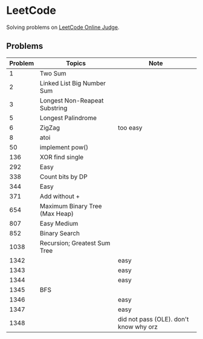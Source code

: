 # LeetCode
Solving problems on [LeetCode Online Judge](https://leetcode.com/problemset/all/).

## Problems
|Problem|Topics|Note|
|-|-|-|
|1|Two Sum||
|2|Linked List Big Number Sum||
|3|Longest Non-Reapeat Substring||
|5|Longest Palindrome||
|6|ZigZag|too easy|
|8|atoi||
|50|implement pow()||
|136|XOR find single||
|292|Easy||
|338|Count bits by DP||
|344|Easy||
|371|Add without +||
|654|Maximum Binary Tree (Max Heap)||
|807|Easy Medium||
|852|Binary Search||
|1038|Recursion; Greatest Sum Tree||
|1342||easy|
|1343||easy|
|1344||easy|
|1345|BFS||
|1346||easy|
|1347||easy|
|1348||did not pass (OLE). don't know why orz|